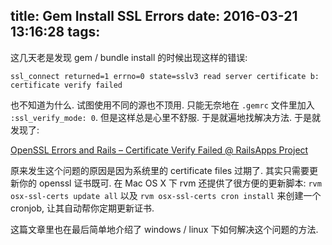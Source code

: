 title: Gem Install SSL Errors
date: 2016-03-21 13:16:28
tags:
---
这几天老是发现 gem / bundle install 的时候出现这样的错误:

`ssl_connect returned=1 errno=0 state=sslv3 read server certificate b: certificate verify failed`

也不知道为什么. 试图使用不同的源也不顶用. 只能无奈地在 `.gemrc` 文件里加入 `:ssl_verify_mode: 0`. 但是这样总是心里不舒服. 于是就遍地找解决方法. 于是就发现了:

[OpenSSL Errors and Rails – Certificate Verify Failed @ RailsApps Project](http://railsapps.github.io/openssl-certificate-verify-failed.html)

原来发生这个问题的原因是因为系统里的 certificate files 过期了. 其实只需要更新你的 openssl 证书既可.
在 Mac OS X 下 rvm 还提供了很方便的更新脚本: `rvm osx-ssl-certs update all` 以及 `rvm osx-ssl-certs cron install` 来创建一个 cronjob, 让其自动帮你定期更新证书.

这篇文章里也在最后简单地介绍了 windows / linux 下如何解决这个问题的方法.
